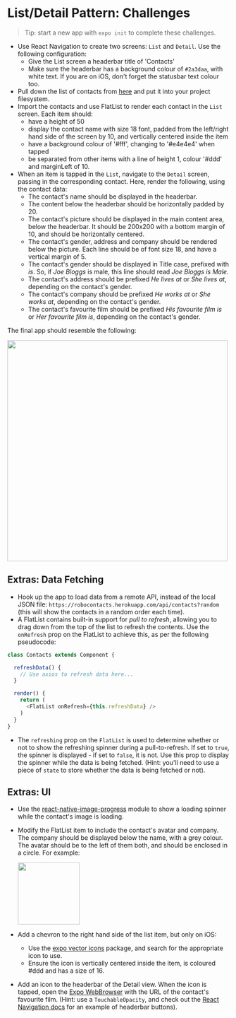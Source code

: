 # List/Detail Pattern: Challenges

> Tip: start a new app with `expo init` to complete these challenges.

- Use React Navigation to create two screens: `List` and `Detail`. Use the following configuration:
  - Give the List screen a headerbar title of 'Contacts'
  - Make sure the headerbar has a background colour of `#2a3daa`, with white text. If you are on iOS, don't forget the statusbar text colour too.
- Pull down the list of contacts from [here](assets/contacts.json) and put it into your project filesystem.
- Import the contacts and use FlatList to render each contact in the `List` screen. Each item should:
  - have a height of 50
  - display the contact name with size 18 font, padded from the left/right hand side of the screen by 10, and vertically centered inside the item
  - have a background colour of '#fff', changing to '#e4e4e4' when tapped
  - be separated from other items with a line of height 1, colour '#ddd' and marginLeft of 10.
- When an item is tapped in the `List`, navigate to the `Detail` screen, passing in the corresponding contact. Here, render the following, using the contact data:
  - The contact's name should be displayed in the headerbar.
  - The content below the headerbar should be horizontally padded by 20.
  - The contact's picture should be displayed in the main content area, below the headerbar. It should be 200x200 with a bottom margin of 10, and should be horizontally centered.
  - The contact's gender, address and company should be rendered below the picture. Each line should be of font size 18, and have a vertical margin of 5.
  - The contact's gender should be displayed in Title case, prefixed with _<name> is_. So, if _Joe Bloggs_ is male, this line should read _Joe Bloggs is Male._
  - The contact's address should be prefixed _He lives at_ or _She lives at_, depending on the contact's gender.
  - The contact's company should be prefixed _He works at_ or _She works at_, depending on the contact's gender.
  - The contact's favourite film should be prefixed _His favourite film is_ or _Her favourite film is_, depending on the contact's gender.

The final app should resemble the following:

<img src="screenshots/list-detail.png" height="500">

## Extras: Data Fetching

- Hook up the app to load data from a remote API, instead of the local JSON file: `https://robocontacts.herokuapp.com/api/contacts?random` (this will show the contacts in a random order each time).
- A FlatList contains built-in support for _pull to refresh_, allowing you to drag down from the top of the list to refresh the contents. Use the `onRefresh` prop on the FlatList to achieve this, as per the following pseudocode:

``` js
class Contacts extends Component {

  refreshData() {
    // Use axios to refresh data here...
  }

  render() {
    return (
      <FlatList onRefresh={this.refreshData} />
    )
  }
}
```

- The `refreshing` prop on the `FlatList` is used to determine whether or not to show the refreshing spinner during a pull-to-refresh. If set to `true`, the spinner is displayed - if set to `false`, it is not. Use this prop to display the spinner while the data is being fetched. (Hint: you'll need to use a piece of `state` to store whether the data is being fetched or not).

## Extras: UI

- Use the [react-native-image-progress](https://github.com/oblador/react-native-image-progress) module to show a loading spinner while the contact's image is loading.
- Modify the FlatList item to include the contact's avatar and company. The company should be displayed below the name, with a grey colour. The avatar should be to the left of them both, and should be enclosed in a circle. For example:

    <img src="screenshots/avatar-list.png" height="140">

- Add a chevron to the right hand side of the list item, but only on iOS:
  - Use the [expo vector icons](https://docs.expo.io/versions/latest/guides/icons/#expovector-icons) package, and search for the appropriate icon to use.
  - Ensure the icon is vertically centered inside the item, is coloured #ddd and has a size of 16.
- Add an icon to the headerbar of the Detail view. When the icon is tapped, open the [Expo WebBrowser](https://docs.expo.io/versions/latest/sdk/webbrowser/) with the URL of the contact's favourite film. (Hint: use a `TouchableOpacity`, and check out the [React Navigation docs](https://reactnavigation.org/docs/header-buttons.html) for an example of headerbar buttons).
